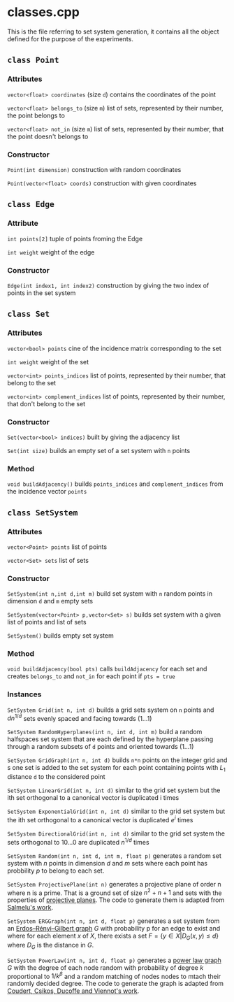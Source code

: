 # classes.cpp

This is the file referring to set system generation, it contains all the object defined for the purpose of the experiments.

## `class Point`

### Attributes

`vector<float> coordinates` (size `d`) contains the coordinates of the point

`vector<float> belongs_to` (size `m`) list of sets, represented by their number, the point belongs to

`vector<float> not_in` (size `m`) list of sets, represented by their number, that the point doesn't belongs to

### Constructor

`Point(int dimension)` construction with random coordinates

`Point(vector<float> coords)` construction with given coordinates

## `class Edge`

### Attribute

`int points[2]` tuple of points froming the Edge

`int weight` weight of the edge

### Constructor

`Edge(int index1, int index2)` construction by giving the two index of points in the set system

## `class Set`

### Attributes

`vector<bool> points` cine of the incidence matrix corresponding to the set

`int weight` weight of the set

`vector<int> points_indices` list of points, represented by their number, that belong to the set

`vector<int> complement_indices` list of points, represented by their number, that don't belong to the set

### Constructor

`Set(vector<bool> indices)` built by giving the adjacency list

`Set(int size)` builds an empty set of a set system with `n` points

### Method

`void buildAdjacency()` builds `points_indices` and `complement_indices` from the incidence vector `points`

## `class SetSystem`

### Attributes

`vector<Point> points` list of points

`vector<Set> sets` list of sets

### Constructor

`SetSystem(int n,int d,int m)` build set system with `n` random points in dimension `d` and `m` empty sets

`SetSystem(vector<Point> p,vector<Set> s)` builds set system with a given list of points and list of sets

`SetSystem()` builds empty set system

### Method

`void buildAdjacency(bool pts)` calls `buildAdjacency` for each set and creates `belongs_to` and `not_in` for each point if `pts = true`

### Instances

`SetSystem Grid(int n, int d)` builds a grid sets system on `n` points and $dn^{1/d}$ sets  evenly spaced and facing towards $(1\ldots 1)$

`SetSystem RandomHyperplanes(int n, int d, int m)` build a random halfspaces set system that are each defined by the hyperplane passing through a random subsets of `d` points and oriented towards $(1\ldots 1)$

`SetSystem GridGraph(int n, int d)` builds `n*n` points on the integer grid and s one set is added to the set system for each point containing points with $L_1$ distance `d` to the considered point

`SetSystem LinearGrid(int n, int d)` similar to the grid set system but the ith set orthogonal to a canonical vector is duplicated i times

`SetSystem ExponentialGrid(int n, int d)` similar to the grid set system but the ith set orthogonal to a canonical vector is duplicated $e^i$ times

`SetSystem DirectionalGrid(int n, int d)` similar to the grid set system the sets orthogonal to $1 0 \ldots 0$ are duplicated $n^{1/d}$ times

`SetSystem Random(int n, int d, int m, float p)` generates a random set system with $n$ points in dimension $d$ and $m$ sets where each point has probbility $p$ to belong to each set.

`SetSystem ProjectivePlane(int n)` generates a projective plane of order n where n is a prime. That is a ground set of size $n^2+n+1$ and sets with the properties of [projective planes](https://en.wikipedia.org/wiki/Projective_plane). The code to generate them is adapted from [Salmelu's work](https://github.com/Salmelu/ProjectivePlane).

`SetSystem ERGGraph(int n, int d, float p)` generates a set system from an [Erdos–Rényi–Gilbert graph](https://en.wikipedia.org/wiki/Erd%C5%91s%E2%80%93R%C3%A9nyi_model) $G$ with probability p for an edge to exist and where for each element $x$ of $X$, there exists a set $F = \{y \in X \vert D_G(x,y) \le d\}$ where $D_G$ is the distance in $G$.

`SetSystem PowerLaw(int n, int d, float p)` generates a [power law graph](https://mathweb.ucsd.edu/~fan/power.pdf) $G$ with the degree of each node random with probability of degree $k$ proportional to $1/k^{\beta}$ and a random matching of nodes nodes to mtach their randomly decided degree. The code to generate the graph is adapted from [Coudert, Csikos, Ducoffe and Viennot's work](https://gitlab.inria.fr/viennot/graph-vcdim).